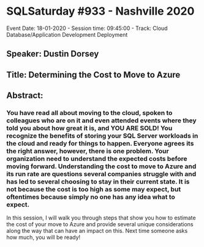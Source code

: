 # SQLSaturday #933 - Nashville 2020
Event Date: 18-01-2020 - Session time: 09:45:00 - Track: Cloud Database/Application Development  Deployment
## Speaker: Dustin Dorsey
## Title: Determining the Cost to Move to Azure
## Abstract:
### You have read all about moving to the cloud, spoken to colleagues who are on it and even attended events where they told you about how great it is, and YOU ARE SOLD! You recognize the benefits of storing your SQL Server workloads in the cloud and ready for things to happen. Everyone agrees its the right answer, however, there is one problem. Your organization need to understand the expected costs before moving forward. Understanding the cost to move to Azure and its run rate are questions several companies struggle with and has led to several choosing to stay in their current state. It is not because the cost is too high as some may expect, but oftentimes because simply no one has any idea what to expect. 

In this session, I will walk you through steps that show you how to estimate the cost of your move to Azure and provide several unique considerations along the way that can have an impact on this. Next time someone asks how much, you will be ready!
